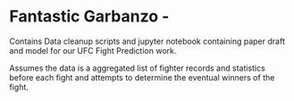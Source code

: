 # Fantastic Garbanzo - 

Contains Data cleanup scripts and jupyter notebook containing paper draft and model for our UFC Fight Prediction work. 

Assumes the data is a aggregated list of fighter records and statistics before each fight and attempts to determine the eventual winners of the fight. 

